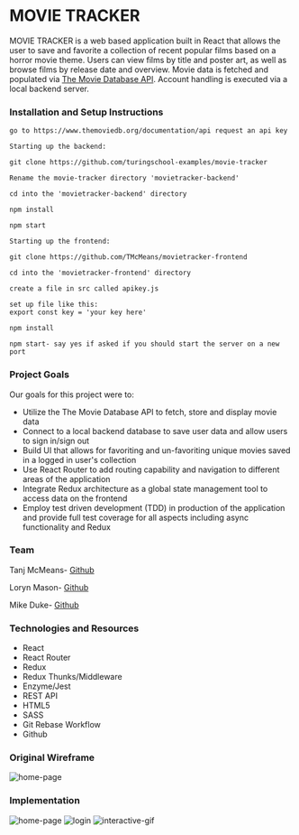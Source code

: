 # **MOVIE TRACKER**

MOVIE TRACKER is a web based application built in React that allows the user to save and favorite a collection of recent popular films based on a horror movie theme. Users can view films by title and poster art, as well as browse films by release date and overview. Movie data is fetched and populated via [The Movie Database API](https://www.themoviedb.org/documentation/api). Account handling is executed via a local backend server.

### Installation and Setup Instructions

````
go to https://www.themoviedb.org/documentation/api request an api key
````

```
Starting up the backend:

git clone https://github.com/turingschool-examples/movie-tracker

Rename the movie-tracker directory 'movietracker-backend'

cd into the 'movietracker-backend' directory

npm install

npm start
````
````
Starting up the frontend:

git clone https://github.com/TMcMeans/movietracker-frontend

cd into the 'movietracker-frontend' directory

create a file in src called apikey.js

set up file like this:
export const key = 'your key here'

npm install

npm start- say yes if asked if you should start the server on a new port
````

### Project Goals

Our goals for this project were to:

- Utilize the The Movie Database API to fetch, store and display movie data
- Connect to a local backend database to save user data and allow users to sign in/sign out
- Build UI that allows for favoriting and un-favoriting unique movies saved in a logged in user's collection
- Use React Router to add routing capability and navigation to different areas of the application
- Integrate Redux architecture as a global state management tool to access data on the frontend
- Employ test driven development (TDD) in production of the application and provide full test coverage for all aspects including async functionality and Redux

### Team

Tanj McMeans- [Github](https://github.com/TMcMeans)

Loryn Mason- [Github](https://github.com/lorynmason)

Mike Duke- [Github](https://github.com/mike-duke)

### Technologies and Resources

- React
- React Router
- Redux
- Redux Thunks/Middleware
- Enzyme/Jest
- REST API
- HTML5
- SASS
- Git Rebase Workflow
- Github

### Original Wireframe

![home-page](assets/movieStalkerWireframe.png)

### Implementation

![home-page](assets/movietracker_finished.png)
![login](assets/login.png)
![interactive-gif](assets/movietrackergif.gif)
